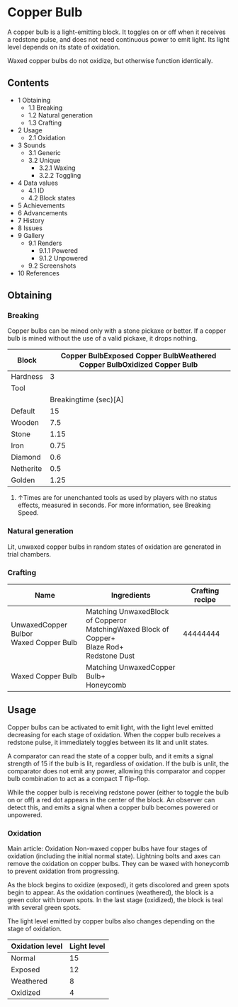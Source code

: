 # Copper Bulb
A copper bulb is a light-emitting block. It toggles on or off when it receives a redstone pulse, and does not need continuous power to emit light. Its light level depends on its state of oxidation.

Waxed copper bulbs do not oxidize, but otherwise function identically.

## Contents
- 1 Obtaining
	- 1.1 Breaking
	- 1.2 Natural generation
	- 1.3 Crafting
- 2 Usage
	- 2.1 Oxidation
- 3 Sounds
	- 3.1 Generic
	- 3.2 Unique
		- 3.2.1 Waxing
		- 3.2.2 Toggling
- 4 Data values
	- 4.1 ID
	- 4.2 Block states
- 5 Achievements
- 6 Advancements
- 7 History
- 8 Issues
- 9 Gallery
	- 9.1 Renders
		- 9.1.1 Powered
		- 9.1.2 Unpowered
	- 9.2 Screenshots
- 10 References

## Obtaining
### Breaking
Copper bulbs can be mined only with a stone pickaxe or better. If a copper bulb is mined without the use of a valid pickaxe, it drops nothing.

| Block     | Copper BulbExposed Copper BulbWeathered Copper BulbOxidized Copper Bulb |
|-----------|-------------------------------------------------------------------------|
| Hardness  | 3                                                                       |
| Tool      |                                                                         |
|           | Breakingtime (sec)[A]                                                   |
| Default   | 15                                                                      |
| Wooden    | 7.5                                                                     |
| Stone     | 1.15                                                                    |
| Iron      | 0.75                                                                    |
| Diamond   | 0.6                                                                     |
| Netherite | 0.5                                                                     |
| Golden    | 1.25                                                                    |

1. ↑Times are for unenchanted tools as used by players with no status effects, measured in seconds. For more information, see Breaking Speed.

### Natural generation
Lit, unwaxed copper bulbs in random states of oxidation are generated in trial chambers.

### Crafting
| Name                                       | Ingredients                                                                                           | Crafting recipe |
|--------------------------------------------|-------------------------------------------------------------------------------------------------------|-----------------|
| UnwaxedCopper Bulbor<br/>Waxed Copper Bulb | Matching UnwaxedBlock of Copperor<br/>MatchingWaxed Block of Copper+<br/>Blaze Rod+<br/>Redstone Dust | 44444444        |
| Waxed Copper Bulb                          | Matching UnwaxedCopper Bulb+<br/>Honeycomb                                                            |                 |

## Usage
Copper bulbs can be activated to emit light, with the light level emitted decreasing for each stage of oxidation.
When the copper bulb receives a redstone pulse, it immediately toggles between its lit and unlit states.

A comparator can read the state of a copper bulb, and it emits a signal strength of 15 if the bulb is lit, regardless of oxidation. If the bulb is unlit, the comparator does not emit any power, allowing this comparator and copper bulb combination to act as a compact T flip-flop.

While the copper bulb is receiving redstone power (either to toggle the bulb on or off) a red dot appears in the center of the block. An observer can detect this, and emits a signal when a copper bulb becomes powered or unpowered. 

### Oxidation
Main article: Oxidation
Non-waxed copper bulbs have four stages of oxidation (including the initial normal state). Lightning bolts and axes can remove the oxidation on copper bulbs. They can be waxed with honeycomb to prevent oxidation from progressing.

As the block begins to oxidize (exposed), it gets discolored and green spots begin to appear. As the oxidation continues (weathered), the block is a green color with brown spots. In the last stage (oxidized), the block is teal with several green spots.

The light level emitted by copper bulbs also changes depending on the stage of oxidation.

| Oxidation level | Light level |
|-----------------|-------------|
| Normal          | 15          |
| Exposed         | 12          |
| Weathered       | 8           |
| Oxidized        | 4           |

